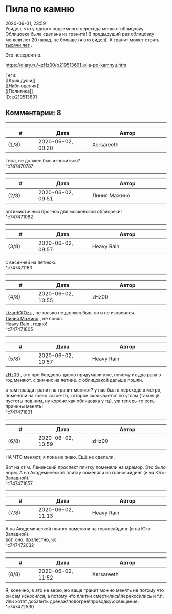 Пила по камню
=============

  
2020-06-01, 23:59  
 Увидел, что у одного подземного перехода меняют облицовку. Облицовка была сделана из гранита! В предыдущий раз облицовку меняли лет 20 назад, не больше (я это видел). А гранит может стоять  [тысячи лет](https://ru.wikipedia.org/wiki/%D0%9A%D1%85%D0%B0%D0%B4%D0%B6%D1%83%D1%80%D0%B0%D1%85%D0%BE)  .   
   
 Это невероятно.   
  
<https://diary.ru/~zHz00/p219513691_pila-po-kamnyu.htm>  
  
Теги:  
[[Крик души]]  
[[Наблюдения]]  
[[Политика]]  
ID: p219513691  


Комментарии: 8
--------------

  


---



|         #         |              Дата              |                     Автор                     |           ID           |
| --- | --- | --- | --- |
| (1/8) | 2020-06-02, 09:20 | Xersareeth | c747470787 |

  
 Типа, не должен был износиться?   
 ^c747470787

---



|         #         |              Дата              |                     Автор                     |           ID           |
| --- | --- | --- | --- |
| (2/8) | 2020-06-02, 09:51 | Линия Мажино | c747471082 |

  
 оптимистичный прогноз для московской облицовки!   
 ^c747471082

---



|         #         |              Дата              |                     Автор                     |           ID           |
| --- | --- | --- | --- |
| (3/8) | 2020-06-02, 09:57 | Heavy Rain | c747471163 |

  
 с весенней на летнюю.   
 ^c747471163

---



|         #         |              Дата              |                     Автор                     |           ID           |
| --- | --- | --- | --- |
| (4/8) | 2020-06-02, 10:55 | zHz00 | c747471805 |

  
  [LizardOfOzz](http://LizardsBurrow.diary.ru "One more night")  , не только не должен был, но и не износился.   
  [Линия Мажино](http://mortan.diary.ru "воин в поле")  , не понял.   
  [Heavy Rain](http://kogacz.diary.ru "dear j ournal")  , годно!   
 ^c747471805

---



|         #         |              Дата              |                     Автор                     |           ID           |
| --- | --- | --- | --- |
| (5/8) | 2020-06-02, 10:57 | Heavy Rain | c747471831 |

  
  [zHz00](https://zHz00.diary.ru "Untitled")  , это про бордюры давно придумали уже, почему их два раза в год меняют. с зимних на летние. с облицовкой дальше пошли.   
   
 а там правда гранит на гранит меняют? у нас был в переходе в метро, поменяли на говно какое-то, которое скалывается по углам (там ещё пустоты под ним, ну короче как облицовка у тц). уж теперь-то есть причины менять!   
 ^c747471831

---



|         #         |              Дата              |                     Автор                     |           ID           |
| --- | --- | --- | --- |
| (6/8) | 2020-06-02, 10:59 | zHz00 | c747471857 |

  
 НА ЧТО меняют, я пока не знаю. Ещё не сделали.   
   
 Вот на ст.м. Ленинский проспект плитку поменяли на мрамор. Это было норм. А на Академической плитку поменяли на говносайдинг (и на Юго-Западной).   
 ^c747471857

---



|         #         |              Дата              |                     Автор                     |           ID           |
| --- | --- | --- | --- |
| (7/8) | 2020-06-02, 11:13 | Heavy Rain | c747472032 |

  
  А на Академической плитку поменяли на говносайдинг (и на Юго-Западной).    
 вот, оно. прэлестно, чо.   
 ^c747472032

---



|         #         |              Дата              |                     Автор                     |           ID           |
| --- | --- | --- | --- |
| (8/8) | 2020-06-02, 11:52 | Xersareeth | c747472530 |

  
 Я, конечно, в это не верю, но ваще гранит можно менять не потому что он сам износился, а потому что плитки сместились\перекосились и т.п. Или хотят добавить дренаж\подогрев\проводку\освещение.   
 ^c747472530